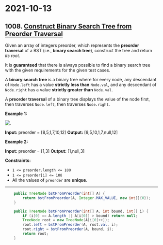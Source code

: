 # 2021-10-13

## 1008. [Construct Binary Search Tree from Preorder Traversal](https://leetcode.com/problems/construct-binary-search-tree-from-preorder-traversal/)

Given an array of integers preorder, which represents the **preorder traversal** of a BST (i.e., **binary search tree**), construct the tree and return _its root_.

It is **guaranteed** that there is always possible to find a binary search tree with the given requirements for the given test cases.

A **binary search tree** is a binary tree where for every node, any descendant of `Node.left` has a value **strictly less than** `Node.val`, and any descendant of `Node.right` has a value **strictly greater than** `Node.val`.

A **preorder traversal** of a binary tree displays the value of the node first, then traverses `Node.left`, then traverses `Node.right`.

**Example 1:**

![.](https://assets.leetcode.com/uploads/2019/03/06/1266.png)

**Input:** preorder = \[8,5,1,7,10,12\]
**Output:** \[8,5,10,1,7,null,12\]

**Example 2:**

**Input:** preorder = \[1,3\]
**Output:** \[1,null,3\]

**Constraints:**

- `1 <= preorder.length <= 100`
- `1 <= preorder[i] <= 108`
- All the values of `preorder` are **unique**.

---

```java
    public TreeNode bstFromPreorder(int[] A) {
        return bstFromPreorder(A, Integer.MAX_VALUE, new int[]{0});
    }

    public TreeNode bstFromPreorder(int[] A, int bound, int[] i) {
        if (i[0] == A.length || A[i[0]] > bound) return null;
        TreeNode root = new TreeNode(A[i[0]++]);
        root.left = bstFromPreorder(A, root.val, i);
        root.right = bstFromPreorder(A, bound, i);
        return root;
    }
```
